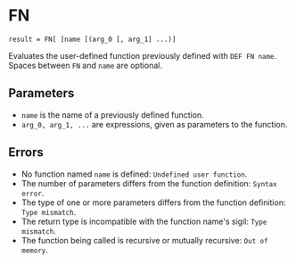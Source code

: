 # FN

`result = FN[ ]name [(arg_0 [, arg_1] ...)]`

Evaluates the user-defined function previously defined with `DEF FN name`. Spaces between `FN` and `name` are optional.

## Parameters

* `name` is the name of a previously defined function.
* `arg_0, arg_1, ...` are expressions, given as parameters to the function.

## Errors
* No function named `name` is defined: `Undefined user function`.
* The number of parameters differs from the function definition: `Syntax error`.
* The type of one or more parameters differs from the function definition: `Type mismatch`.
* The return type is incompatible with the function name's sigil: `Type mismatch`.
* The function being called is recursive or mutually recursive: `Out of memory`.